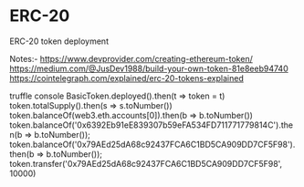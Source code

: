 # ERC-20
ERC-20 token deployment

Notes:-
https://www.devprovider.com/creating-ethereum-token/
https://medium.com/@JusDev1988/build-your-own-token-81e8eeb94740
https://cointelegraph.com/explained/erc-20-tokens-explained

truffle console
BasicToken.deployed().then(t => token = t)
token.totalSupply().then(s => s.toNumber())
token.balanceOf(web3.eth.accounts[0]).then(b => b.toNumber())
token.balanceOf('0x6392Eb91eE839307b59eFA534FD711771779814C').then(b => b.toNumber());
token.balanceOf('0x79AEd25dA68c92437FCA6C1BD5CA909DD7CF5F98').then(b => b.toNumber());
token.transfer('0x79AEd25dA68c92437FCA6C1BD5CA909DD7CF5F98', 10000)

